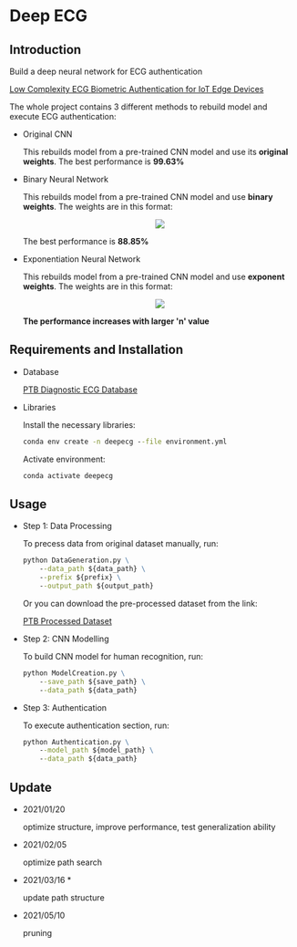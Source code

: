 <!--
 * @Author: Guoxin Wang
 * @Date: 2024-02-07 07:47:56
 * @LastEditors: Guoxin Wang
 * @LastEditTime: 2024-02-07 12:11:35
 * @FilePath: /DeepECG/README.md
 * @Description: 
 * 
 * Copyright (c) 2024 by Guoxin Wang, All Rights Reserved. 
-->
# Deep ECG

## Introduction

Build a deep neural network for ECG authentication

[Low Complexity ECG Biometric Authentication for IoT Edge Devices](https://ieeexplore.ieee.org/document/9332012)

The whole project contains 3 different methods to rebuild model and execute ECG authentication:

- Original CNN

    This rebuilds model from a pre-trained CNN model and use its **original weights**. The best performance is **99.63%**

- Binary Neural Network

    This rebuilds model from a pre-trained CNN model and use **binary weights**. The weights are in this format:

    <div align=center> <img src="https://latex.codecogs.com/svg.latex?\pm1"> </div>

    The best performance is **88.85%**

- Exponentiation Neural Network

    This rebuilds model from a pre-trained CNN model and use **exponent weights**. The weights are in this format:

    <div align=center> <img src="https://latex.codecogs.com/svg.latex?\frac{INTEGER}{2^n}"> </div>

    **The performance increases with larger 'n' value**

## Requirements and Installation

- Database

    [PTB Diagnostic ECG Database](https://physionet.org/content/ptbdb/1.0.0/)

- Libraries

    Install the necessary libraries:

    ```cmd
    conda env create -n deepecg --file environment.yml
    ```

    Activate environment:

    ```cmd
    conda activate deepecg
    ```

## Usage

- Step 1: Data Processing

    To precess data from original dataset manually, run:

    ```cmd
    python DataGeneration.py \
        --data_path ${data_path} \
        --prefix ${prefix} \
        --output_path ${output_path}
    ```

    Or you can download the pre-processed dataset from the link:

    [PTB Processed Dataset](https://drive.google.com/file/d/1W1LkLuK3uwxJskv_1KAMDvivPbCyGgU4/view?usp=sharing)

- Step 2: CNN Modelling

    To build CNN model for human recognition, run:

    ```cmd
    python ModelCreation.py \
        --save_path ${save_path} \
        --data_path ${data_path}
    ```

- Step 3: Authentication

    To execute authentication section, run:

    ```cmd
    python Authentication.py \
        --model_path ${model_path} \
        --data_path ${data_path}
    ```

## Update

- 2021/01/20

    optimize structure, improve performance, test generalization ability

- 2021/02/05

    optimize path search

- 2021/03/16 *

    update path structure

- 2021/05/10

    pruning
